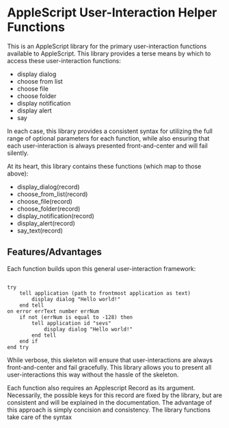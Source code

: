 # AppleScript User-Interaction Helper Functions

This is an AppleScript library for the primary user-interaction functions available to AppleScript. This library provides a terse means by which to access these user-interaction functions:

* display dialog
* choose from list
* choose file
* choose folder
* display notification
* display alert
* say

In each case, this library provides a consistent syntax for utilizing the full range of optional parameters for each function, while also ensuring that each user-interaction is always presented front-and-center and will fail silently. 

At its heart, this library contains these functions (which map to those above):

* display_dialog(record)
* choose_from_list(record)
* choose_file(record)
* choose_folder(record)
* display_notification(record)
* display_alert(record)
* say_text(record)

## Features/Advantages
Each function builds upon this general user-interaction framework:
<pre><code>
try
	tell application (path to frontmost application as text)
		display dialog "Hello world!"
	end tell
on error errText number errNum
	if not (errNum is equal to -128) then
		tell application id "sevs"
			display dialog "Hello world!"
		end tell
	end if
end try
</code></pre>

While verbose, this skeleton will ensure that user-interactions are always front-and-center and fail gracefully. This library allows you to present all user-interactions this way without the hassle of the skeleton. 

Each function also requires an Applescript Record as its argument. Necessarily, the possible keys for this record are fixed by the library, but are consistent and will be explained in the documentation. The advantage of this approach is simply concision and consistency. The library functions take care of the syntax